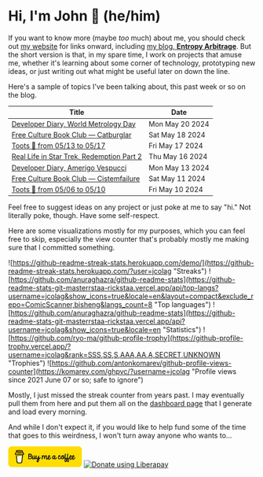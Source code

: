 # Hi, I'm John 👋 (he/him)

If you want to know more (maybe *too* much) about me, you should check out [my website](https://john.colagioia.net/) for links onward, including [my blog, **Entropy Arbitrage**](https://john.colagioia.net/blog).  But the short version is that, in my spare time, I work on projects that amuse me, whether it's learning about some corner of technology, prototyping new ideas, or just writing out what might be useful later on down the line.

Here's a sample of topics I've been talking about, this past week or so on the blog.

|Title|Date|
|-----|-------|
|[Developer Diary, World Metrology Day](https://john.colagioia.net/blog/2024/05/20/metrology.html)|Mon May 20 2024|
|[Free Culture Book Club — Catburglar](https://john.colagioia.net/blog/2024/05/18/catburglar.html)|Sat May 18 2024|
|[Toots 🦣 from 05/13 to 05/17](https://john.colagioia.net/blog/2024/05/17/week.html)|Fri May 17 2024|
|[Real Life in Star Trek, Redemption Part 2](https://john.colagioia.net/blog/2024/05/16/redemption-part-2.html)|Thu May 16 2024|
|[Developer Diary, Amerigo Vespucci](https://john.colagioia.net/blog/2024/05/13/vespucci.html)|Mon May 13 2024|
|[Free Culture Book Club — Cistemfailure](https://john.colagioia.net/blog/2024/05/11/cistemfailure.html)|Sat May 11 2024|
|[Toots 🦣 from 05/06 to 05/10](https://john.colagioia.net/blog/2024/05/10/week.html)|Fri May 10 2024|

Feel free to suggest ideas on any project or just poke at me to say "hi." Not literally poke, though. Have some self-respect.

Here are some visualizations mostly for my purposes, which you can feel free to skip, especially the view counter that's probably mostly me making sure that I committed something.

![https://github-readme-streak-stats.herokuapp.com/demo/](https://github-readme-streak-stats.herokuapp.com/?user=jcolag "Streaks")
![https://github.com/anuraghazra/github-readme-stats](https://github-readme-stats-git-masterrstaa-rickstaa.vercel.app/api/top-langs?username=jcolag&show_icons=true&locale=en&layout=compact&exclude_repo=ComicScanner,bisheng&langs_count=8 "Top languages")
![https://github.com/anuraghazra/github-readme-stats](https://github-readme-stats-git-masterrstaa-rickstaa.vercel.app/api?username=jcolag&show_icons=true&locale=en "Statistics")
![https://github.com/ryo-ma/github-profile-trophy](https://github-profile-trophy.vercel.app/?username=jcolag&rank=SSS,SS,S,AAA,AA,A,SECRET,UNKNOWN "Trophies")
![https://github.com/antonkomarev/github-profile-views-counter](https://komarev.com/ghpvc/?username=jcolag "Profile views since 2021 June 07 or so; safe to ignore")

Mostly, I just missed the streak counter from years past.  I may eventually pull them from here and put them all on the [dashboard page](https://github.com/jcolag/dash) that I generate and load every morning.

And while I don't expect it, if you would like to help fund some of the time that goes to this weirdness, I won't turn away anyone who wants to...

[<img src="images/default-yellow.png" alt="Buy Me a Coffee" width="150px"/>](https://www.buymeacoffee.com/jcolag)
<a href="https://liberapay.com/jcolag/donate"><img alt="Donate using Liberapay" src="https://liberapay.com/assets/widgets/donate.svg"></a>
